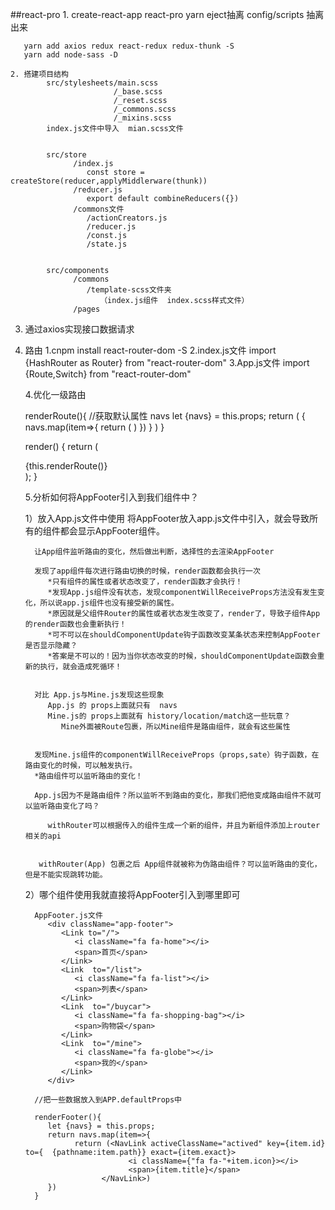 ##react-pro
    1. create-react-app react-pro
       yarn eject抽离  config/scripts 抽离出来

       yarn add axios redux react-redux redux-thunk -S
       yarn add node-sass -D

    2. 搭建项目结构
            src/stylesheets/main.scss
                           /_base.scss
                           /_reset.scss
                           /_commons.scss
                           /_mixins.scss
            index.js文件中导入  mian.scss文件


            src/store
                  /index.js
                     const store = createStore(reducer,applyMiddlerware(thunk))
                  /reducer.js
                     export default combineReducers({})
                  /commons文件
                     /actionCreators.js
                     /reducer.js
                     /const.js
                     /state.js


            src/components
                  /commons
                     /template-scss文件夹
                        （index.js组件  index.scss样式文件）
                  /pages
   
   3. 通过axios实现接口数据请求

      
   4. 路由 
      1.cnpm install react-router-dom -S
      2.index.js文件
         import {HashRouter as Router} from "react-router-dom"
         <Router>
            <App />
         </Router>
      3.App.js文件
            import {Route,Switch} from "react-router-dom"
            <Switch>
               <Route path="/" component={Home} exact/>  
               <Route path="/list" component={List}/>
               <Route path="/buycar" component={Buycar}/>
               <Route path="/mine" component={Mine}/>
          </Switch>

      4.优化一级路由

         renderRoute(){
            //获取默认属性 navs
            let {navs} = this.props;
            return (
               <Switch>
               {
                  navs.map(item=>{
                     return (
                     <Route key={item.id} path={item.path} component={item.component} exact={item.exact}/> 
                     )
                  })
               }
               </Switch>
            )
         }


         render() {
            return (
               <div className="App">
                  {this.renderRoute()}
               </div>
            );
         }

      5.分析如何将AppFooter引入到我们组件中？

         1）放入App.js文件中使用
            将AppFooter放入app.js文件中引入，就会导致所有的组件都会显示AppFooter组件。


            让App组件监听路由的变化，然后做出判断，选择性的去渲染AppFooter

            发现了app组件每次进行路由切换的时候，render函数都会执行一次
               *只有组件的属性或者状态改变了，render函数才会执行！
               *发现App.js组件没有状态，发现componentWillReceiveProps方法没有发生变化，所以说app.js组件也没有接受新的属性。
               *原因就是父组件Router的属性或者状态发生改变了，render了，导致子组件App的render函数也会重新执行！
               *可不可以在shouldComponentUpdate钩子函数改变某条状态来控制AppFooter是否显示隐藏？
               *答案是不可以的！因为当你状态改变的时候，shouldComponentUpdate函数会重新的执行，就会造成死循环！

            
            对比 App.js与Mine.js发现这些现象
               App.js 的 props上面就只有  navs
               Mine.js的 props上面就有 history/location/match这一些玩意？
                  Mine外面被Route包裹，所以Mine组件是路由组件，就会有这些属性


            发现Mine.js组件的componentWillReceiveProps（props,sate）钩子函数，在路由变化的时候，可以触发执行。
            *路由组件可以监听路由的变化！

            App.js因为不是路由组件？所以监听不到路由的变化，那我们把他变成路由组件不就可以监听路由变化了吗？

               withRouter可以根据传入的组件生成一个新的组件，并且为新组件添加上router相关的api


             withRouter(App) 包裹之后 App组件就被称为伪路由组件？可以监听路由的变化，但是不能实现跳转功能。
               






         2）哪个组件使用我就直接将AppFooter引入到哪里即可

            AppFooter.js文件
               <div className="app-footer">
                  <Link to="/">
                     <i className="fa fa-home"></i>
                     <span>首页</span>
                  </Link>
                  <Link  to="/list">
                     <i className="fa fa-list"></i>
                     <span>列表</span>
                  </Link>
                  <Link  to="/buycar">
                     <i className="fa fa-shopping-bag"></i>
                     <span>购物袋</span>
                  </Link>
                  <Link  to="/mine">
                     <i className="fa fa-globe"></i>
                     <span>我的</span>
                  </Link>
               </div>

            //把一些数据放入到APP.defaultProps中

            renderFooter(){
               let {navs} = this.props;
               return navs.map(item=>{
                     return (<NavLink activeClassName="actived" key={item.id} to={  {pathname:item.path}} exact={item.exact}>
                                 <i className={"fa fa-"+item.icon}></i>
                                 <span>{item.title}</span>
                           </NavLink>)
               })
            }
